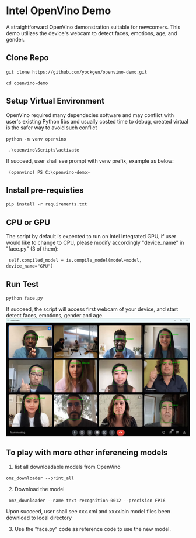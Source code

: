 # Intel OpenVino Demo
A straightforward OpenVino demonstration suitable for newcomers. This demo utilizes the device's webcam to detect faces, emotions, age, and gender.

## Clone Repo
```
git clone https://github.com/yockgen/openvino-demo.git
```
```
cd openvino-demo
```
## Setup Virtual Environment
OpenVino required many dependecies software and may conflict with user's existing Python libs and usually costed time to debug, created virtual is the safer way to avoid such conflict
```
python -m venv openvino
```
```
 .\openvino\Scripts\activate
```
If succeed, user shall see prompt with venv prefix, example as below:
```
 (openvino) PS C:\openvino-demo>
```
## Install pre-requisties
```
pip install -r requirements.txt
```
## CPU or GPU
The script by default is expected to run on Intel Integrated GPU, if user would like to change to CPU, please modify accordingly "device_name" in "face.py" (3 of them): 
```
 self.compiled_model = ie.compile_model(model=model, device_name="GPU")
```

## Run Test
```
python face.py
```
If succeed, the script will access first webcam of your device, and start detect faces, emotions, gender and age.
![Alt text](demo.jpg)

## To play with more other inferencing models
1. list all downloadable models from OpenVino
```
omz_downloader --print_all
```
2. Download the model
```
 omz_downloader --name text-recognition-0012 --precision FP16
```
Upon succeed, user shall see xxx.xml and xxxx.bin model files been download to local directory

3. Use the "face.py" code as reference code to use the new model. 
